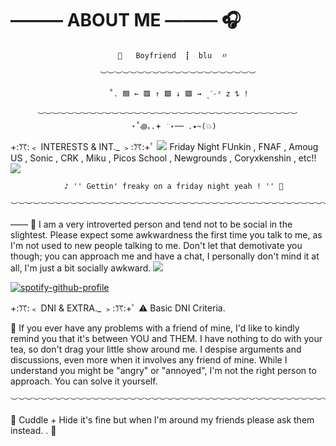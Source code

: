 # ——— ABOUT ME ——— 🎧
                            🎤   Boyfriend  ┋  blu  〃
                    
                        ︶︶︶︶︶︶︶︶︶︶︶︶︶︶︶︶︶︶︶︶︶
                         
                          ˚. 🟦 ← 🟥 ↑ 🟩 ↓ 🟪 → ˎˊ˗ᶻ 𝗓 𐰁 !
                          
          ︶︶︶︶︶︶︶︶︶︶︶︶︶︶︶︶︶︶︶︶︶︶︶︶︶︶︶︶︶︶︶︶︶︶︶ 
                               ⋆˚꩜｡.𖥔 ݁ ˖── .✦~(💥)  
+:ꔫ:﹤ INTERESTS & INT._ ﹥:ꔫ:+ﾟ
<img src="https://i.ibb.co/0BkYbH7/IMG-5459.gif"/> Friday Night FUnkin , FNAF , Amoug US , Sonic , CRK , Miku , Picos School , Newgrounds , Coryxkenshin , etc!! <img src="https://i.ibb.co/dGLPnnw/IMG-6985.gif"/>


                ♪ '' Gettin' freaky on a friday night yeah ! '' 🎤

    ︶︶︶︶︶︶︶︶︶︶︶︶︶︶︶︶︶︶︶︶︶︶︶︶︶︶︶︶︶︶︶︶︶︶︶︶︶︶︶︶︶︶︶︶ 


—— 🎤 
I am a very introverted person and tend not to be social in the slightest. Please expect some awkwardness the first time you talk to me, as I'm not used to new people talking to me. Don't let that demotivate you though; you can approach me and have a chat, I personally don't mind it at all, I'm just a bit socially awkward. <img src="https://i.ibb.co/68RS7wF/IMG-5210.gif"/>


[![spotify-github-profile](https://spotify-github-profile.kittinanx.com/api/view?uid=31wpf4ixremjl4pagk73twwrcjni&cover_image=true&theme=novatorem&show_offline=false&background_color=121212&interchange=false&bar_color=53b14f&bar_color_cover=false)](https://github.com/kittinan/spotify-github-profile)



+:ꔫ:﹤ DNI & EXTRA._ ﹥:ꔫ:+ﾟ
⚠️ Basic DNI Criteria. 


🔫 If you ever have any problems with a friend of mine, I'd like to kindly remind you that it's between YOU and THEM. I have nothing to do with your tea, so don't drag your little show around me. I despise arguments and discussions, even more when it involves any friend of mine. While I understand you might be "angry" or "annoyed", I'm not the right person to approach. You can solve it yourself. 


    ︶︶︶︶︶︶︶︶︶︶︶︶︶︶︶︶︶︶︶︶︶︶︶︶︶︶︶︶︶︶︶︶︶︶︶︶︶︶︶︶︶︶︶︶

    
🩵 Cuddle + Hide it's fine but when I'm around my friends please ask them instead. . 🎤
                                

